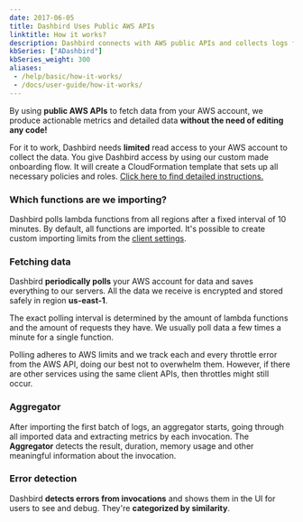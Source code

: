 ```yaml
---
date: 2017-06-05
title: Dashbird Uses Public AWS APIs
linktitle: How it works?
description: Dashbird connects with AWS public APIs and collects logs from CloudWatch. We turn these logs into actionable metrics that can be used for monitoring serverless functions. 
kbSeries: ["ADashbird"]
kbSeries_weight: 300
aliases:
 - /help/basic/how-it-works/
 - /docs/user-guide/how-it-works/
---
```


By using **public AWS APIs** to fetch data from your AWS account, we produce actionable metrics and detailed data **without the need of editing any code!**

For it to work, Dashbird needs **limited** read access to your AWS account to collect the data. You give Dashbird access by using our custom made onboarding flow. It will create a CloudFormation template that sets up all necessary policies and roles. [Click here to find detailed instructions.](/docs/get-started/quick-start/)

### Which functions are we importing?

Dashbird polls lambda functions from all regions after a fixed interval of 10 minutes. By default, all functions are imported. It's possible to create custom importing limits from the [client settings](https://app.dashbird.io/client).

### Fetching data

Dashbird **periodically polls** your AWS account for data and saves everything to our servers. All the data we receive is encrypted and stored safely in region <b>us-east-1</b>.

The exact polling interval is determined by the amount of lambda functions and the amount of requests they have. We usually poll data a few times a minute for a single function.

Polling adheres to AWS limits and we track each and every throttle error from the AWS API, doing our best not to overwhelm them. However, if there are other services using the same client APIs, then throttles might still occur.

### Aggregator
After importing the first batch of logs, an aggregator starts, going through all imported data and extracting metrics by each invocation. The **Aggregator** detects the result, duration, memory usage and other meaningful information about the invocation.

### Error detection
Dashbird <b>detects errors from invocations</b> and shows them in the UI for users to see and debug. They're **categorized by similarity**.
